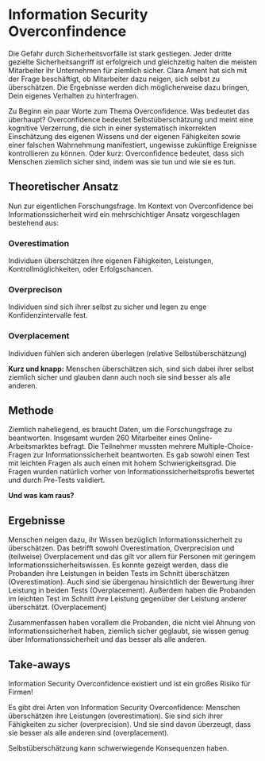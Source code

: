 # Information Security Overconfindence

Die Gefahr durch Sicherheitsvorfälle ist stark gestiegen. Jeder dritte gezielte Sicherheitsangriff ist erfolgreich und gleichzeitig halten die meisten Mitarbeiter ihr Unternehmen für ziemlich sicher. 
Clara Ament hat sich mit der Frage beschäftigt, ob Mitarbeiter dazu neigen, sich selbst zu überschätzen. Die Ergebnisse werden dich möglicherweise dazu bringen, Dein eigenes Verhalten zu hinterfragen.

Zu Beginn ein paar Worte zum Thema Overconfidence. Was bedeutet das überhaupt?
Overconfidence bedeutet Selbstüberschätzung und meint eine kognitive Verzerrung, die sich in einer systematisch inkorrekten Einschätzung des eigenen Wissens und der eigenen Fähigkeiten sowie einer falschen Wahrnehmung manifestiert, ungewisse zukünftige Ereignisse kontrollieren zu können. Oder kurz: Overconfidence bedeutet, dass sich Menschen ziemlich sicher sind, indem was sie tun und wie sie es tun. 

## Theoretischer Ansatz
Nun zur eigentlichen Forschungsfrage. Im Kontext von Overconfidence bei Informationssicherheit wird ein mehrschichtiger Ansatz vorgeschlagen bestehend aus:

### Overestimation
Individuen überschätzen ihre eigenen Fähigkeiten, Leistungen, Kontrollmöglichkeiten, oder Erfolgschancen. 

### Overprecison 
Individuen sind sich ihrer selbst zu sicher und legen zu enge Konfidenzintervalle fest.

### Overplacement
Individuen fühlen sich anderen überlegen (relative Selbstüberschätzung)

**Kurz und knapp:** Menschen überschätzen sich, sind sich dabei ihrer selbst ziemlich sicher und glauben dann auch noch sie sind besser als alle anderen.

## Methode
Ziemlich naheliegend, es braucht Daten, um die Forschungsfrage zu beantworten. Insgesamt wurden 260 Mitarbeiter eines Online-Arbeitsmarktes befragt. Die Teilnehmer mussten mehrere Multiple-Choice-Fragen zur Informationssicherheit beantworten. Es gab sowohl einen Test mit leichten Fragen als auch einen mit hohem Schwierigkeitsgrad. Die  Fragen wurden natürlich vorher von Informationssicherheitsprofis bewertet und durch Pre-Tests validiert. 

**Und was kam raus?**

## Ergebnisse
Menschen neigen dazu, ihr Wissen bezüglich Informationssicherheit zu überschätzen. Das betrifft sowohl Overestimation, Overprecision und (teilweise) Overplacement und das gilt vor allem für Personen mit geringem Informationssicherheitswissen.
Es konnte gezeigt werden, dass die Probanden ihre Leistungen in beiden Tests im Schnitt überschätzen (Overestimation).
Auch sind sie übergenau hinsichtlich der Bewertung ihrer Leistung in beiden Tests (Overplacement). Außerdem haben die Probanden im leichten Test im Schnitt ihre Leistung gegenüber der Leistung anderer überschätzt. (Overplacement)

Zusammenfassen haben vorallem die Probanden, die nicht viel Ahnung von Informationssicherheit haben, ziemlich sicher geglaubt, sie wissen genug über Informationssicherheit und das besser als alle anderen.

## Take-aways

Information Security Overconfidence existiert und ist ein großes Risiko für Firmen!

Es gibt drei Arten von Information Security Overconfidence: Menschen überschätzen ihre Leistungen (overestimation). Sie sind sich ihrer Fähigkeiten zu sicher (overprecision). Und sie sind davon überzeugt, dass sie besser als alle anderen sind (overplacement).

Selbstüberschätzung kann schwerwiegende Konsequenzen haben. 


